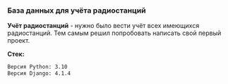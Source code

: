 ### База данных для учёта радиостанций
**Учёт радиостанций** - нужно было вести учёт всех имеющихся радиостанций. Тем самым решил попробовать написать свой первый проект.

**Стек:**
```bash
Версия Python: 3.10
Версия Django: 4.1.4
```